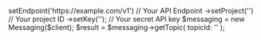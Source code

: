 <?php

use Appwrite\Client;
use Appwrite\Services\Messaging;

$client = (new Client())
    ->setEndpoint('https://example.com/v1') // Your API Endpoint
    ->setProject('<YOUR_PROJECT_ID>') // Your project ID
    ->setKey('<YOUR_API_KEY>'); // Your secret API key

$messaging = new Messaging($client);

$result = $messaging->getTopic(
    topicId: '<TOPIC_ID>'
);